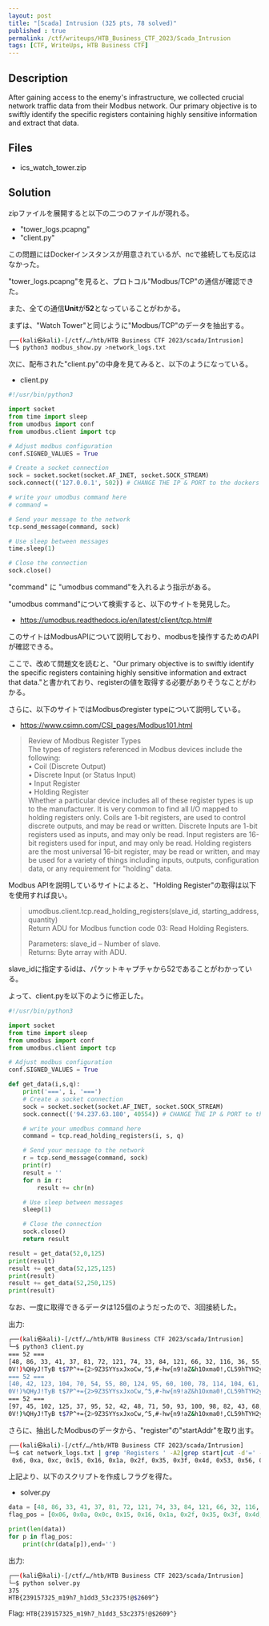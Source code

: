 ```yaml
---
layout: post
title: "[Scada] Intrusion (325 pts, 78 solved)"
published : true
permalink: /ctf/writeups/HTB_Business_CTF_2023/Scada_Intrusion
tags: [CTF, WriteUps, HTB Business CTF]
---
```

## Description
After gaining access to the enemy's infrastructure, we collected crucial network traffic data from their Modbus network. Our primary objective is to swiftly identify the specific registers containing highly sensitive information and extract that data.

## Files
- ics_watch_tower.zip

## Solution
zipファイルを展開すると以下の二つのファイルが現れる。

- "tower_logs.pcapng"
- "client.py"

この問題にはDockerインスタンスが用意されているが、ncで接続しても反応はなかった。

"tower_logs.pcapng"を見ると、プロトコル"Modbus/TCP"の通信が確認できた。

また、全ての通信**Unit**が**52**となっていることがわかる。

まずは、"Watch Tower"と同じように"Modbus/TCP"のデータを抽出する。

```sh
┌──(kali㉿kali)-[/ctf/…/htb/HTB Business CTF 2023/scada/Intrusion]
└─$ python3 modbus_show.py >network_logs.txt
```

次に、配布された"client.py"の中身を見てみると、以下のようになっている。

- client.py

```python
#!/usr/bin/python3

import socket
from time import sleep
from umodbus import conf
from umodbus.client import tcp

# Adjust modbus configuration
conf.SIGNED_VALUES = True

# Create a socket connection
sock = socket.socket(socket.AF_INET, socket.SOCK_STREAM)
sock.connect(('127.0.0.1', 502)) # CHANGE THE IP & PORT to the dockers instance

# write your umodbus command here
# command =

# Send your message to the network
tcp.send_message(command, sock)

# Use sleep between messages
time.sleep(1)

# Close the connection
sock.close()
```

"command" に "umodbus command"を入れるよう指示がある。

"umodbus command"について検索すると、以下のサイトを発見した。

- https://umodbus.readthedocs.io/en/latest/client/tcp.html#

このサイトはModbusAPIについて説明しており、modbusを操作するためのAPIが確認できる。

ここで、改めて問題文を読むと、"Our primary objective is to swiftly identify the specific registers containing highly sensitive information and extract that data."と書かれており、registerの値を取得する必要がありそうなことがわかる。

さらに、以下のサイトではModbusのregister typeについて説明している。

- https://www.csimn.com/CSI_pages/Modbus101.html

> Review of Modbus Register Types  
> The types of registers referenced in Modbus devices include the following:  
> • Coil (Discrete Output)  
> • Discrete Input (or Status Input)  
> • Input Register  
> • Holding Register  
> Whether a particular device includes all of these register types is up to the manufacturer. It is very common to find all I/O mapped to holding registers only. Coils are 1-bit registers, are used to control discrete outputs, and may be read or written. Discrete Inputs are 1-bit registers used as inputs, and may only be read. Input registers are 16-bit registers used for input, and may only be read. Holding registers are the most universal 16-bit register, may be read or written, and may be used for a variety of things including inputs, outputs, configuration data, or any requirement for "holding" data.

Modbus APIを説明しているサイトによると、"Holding Register"の取得は以下を使用すれば良い。

> umodbus.client.tcp.read_holding_registers(slave_id, starting_address, quantity)  
> Return ADU for Modbus function code 03: Read Holding Registers.
> 
> Parameters:	slave_id – Number of slave.  
> Returns:	Byte array with ADU.

slave_idに指定するidは、パケットキャプチャから52であることがわかっている。

よって、client.pyを以下のように修正した。

```python
#!/usr/bin/python3

import socket
from time import sleep
from umodbus import conf
from umodbus.client import tcp

# Adjust modbus configuration
conf.SIGNED_VALUES = True

def get_data(i,s,q):
    print('===', i, '===')
    # Create a socket connection
    sock = socket.socket(socket.AF_INET, socket.SOCK_STREAM)
    sock.connect(('94.237.63.180', 40554)) # CHANGE THE IP & PORT to the dockers instance

    # write your umodbus command here
    command = tcp.read_holding_registers(i, s, q)

    # Send your message to the network
    r = tcp.send_message(command, sock)
    print(r)
    result = ''
    for n in r:
        result += chr(n)

    # Use sleep between messages
    sleep(1)

    # Close the connection
    sock.close()
    return result

result = get_data(52,0,125)
print(result)
result += get_data(52,125,125)
print(result)
result += get_data(52,250,125)
print(result)
```

なお、一度に取得できるデータは125個のようだったので、3回接続した。

出力:

```sh
┌──(kali㉿kali)-[/ctf/…/htb/HTB Business CTF 2023/scada/Intrusion]
└─$ python3 client.py
=== 52 ===
[48, 86, 33, 41, 37, 81, 72, 121, 74, 33, 84, 121, 66, 32, 116, 36, 55, 80, 94, 43, 61, 123, 50, 62, 57, 90, 51, 83, 89, 89, 115, 120, 74, 120, 111, 67, 119, 44, 94, 53, 44, 35, 45, 104, 119, 123, 110, 57, 33, 97, 90, 38, 104, 49, 79, 120, 109, 97, 48, 33, 44, 67, 76, 53, 57, 104, 84, 89, 72, 50, 121, 119, 43, 110, 56, 57, 79, 55, 100, 82, 77, 39, 64, 51, 122, 113, 50, 121, 62, 53, 82, 85, 91, 68, 44, 95, 109, 79, 76, 66, 119, 33, 102, 110, 49, 82, 54, 80, 84, 32, 41, 60, 103, 40, 50, 100, 58, 56, 52, 53, 62, 112, 81, 57, 121]
0V!)%QHyJ!TyB t$7P^+={2>9Z3SYYsxJxoCw,^5,#-hw{n9!aZ&h1Oxma0!,CL59hTYH2yw+n89O7dRM'@3zq2y>5RU[D,_mOLBw!fn1R6PT )<g(2d:845>pQ9y
=== 52 ===
[40, 42, 123, 104, 70, 54, 55, 80, 124, 95, 60, 100, 78, 114, 104, 61, 119, 73, 49, 100, 100, 42, 65, 51, 119, 57, 114, 54, 51, 49, 45, 56, 68, 44, 52, 68, 48, 113, 95, 71, 66, 50, 93, 53, 46, 93, 109, 54, 51, 46, 51, 59, 117, 77, 99, 32, 41, 98, 90, 38, 62, 40, 120, 51, 62, 57, 63, 81, 50, 95, 37, 51, 59, 65, 81, 65, 70, 114, 50, 45, 48, 51, 109, 73, 90, 55, 83, 94, 108, 53, 33, 95, 33, 71, 64, 78, 36, 108, 67, 50, 54, 48, 77, 76, 126, 86, 57, 73, 75, 40, 78, 42, 101, 87, 94, 49, 121, 98, 98, 41, 54, 59, 89, 65, 107]
0V!)%QHyJ!TyB t$7P^+={2>9Z3SYYsxJxoCw,^5,#-hw{n9!aZ&h1Oxma0!,CL59hTYH2yw+n89O7dRM'@3zq2y>5RU[D,_mOLBw!fn1R6PT )<g(2d:845>pQ9y(*{hF67P|_<dNrh=wI1dd*A3w9r631-8D,4D0q_GB2]5.]m63.3;uMc )bZ&>(x3>9?Q2_%3;AQAFr2-03mIZ7S^l5!_!G@N$lC260ML~V9IK(N*eW^1ybb)6;YAk
=== 52 ===
[97, 45, 102, 125, 37, 95, 52, 42, 48, 71, 50, 93, 100, 98, 82, 43, 68, 71, 57, 48, 87, 105, 71, 101, 101, 65, 52, 115, 103, 117, 74, 63, 111, 76, 101, 77, 43, 109, 110, 32, 101, 83, 99, 82, 68, 70, 92, 108, 83, 74, 121, 60, 35, 108, 88, 89, 37, 66, 39, 39, 62, 95, 71, 63, 102, 125, 35, 42, 101, 67, 80, 100, 110, 37, 85, 81, 35, 73, 99, 80, 106, 45, 126, 38, 71, 36, 54, 90, 87, 91, 42, 112, 35, 50, 72, 32, 80, 32, 107, 104, 97, 71, 96, 102, 94, 66, 92, 106, 103, 104, 66, 47, 73, 125, 106, 114, 64, 93, 75, 90, 74, 124, 100, 35, 49]
0V!)%QHyJ!TyB t$7P^+={2>9Z3SYYsxJxoCw,^5,#-hw{n9!aZ&h1Oxma0!,CL59hTYH2yw+n89O7dRM'@3zq2y>5RU[D,_mOLBw!fn1R6PT )<g(2d:845>pQ9y(*{hF67P|_<dNrh=wI1dd*A3w9r631-8D,4D0q_GB2]5.]m63.3;uMc )bZ&>(x3>9?Q2_%3;AQAFr2-03mIZ7S^l5!_!G@N$lC260ML~V9IK(N*eW^1ybb)6;YAka-f}%_4*0G2]dbR+DG90WiGeeA4sguJ?oLeM+mn eScRDF\lSJy<#lXY%B''>_G?f}#*eCPdn%UQ#IcPj-~&G$6ZW[*p#2H P khaG`f^B\jghB/I}jr@]KZJ|d#1
```

さらに、抽出したModbusのデータから、"register"の"startAddr"を取り出す。

```sh
┌──(kali㉿kali)-[/ctf/…/htb/HTB Business CTF 2023/scada/Intrusion]
└─$ cat network_logs.txt | grep 'Registers ' -A2|grep start|cut -d'=' -f2|sed -z 's/\n/,/g'
 0x6, 0xa, 0xc, 0x15, 0x16, 0x1a, 0x2f, 0x35, 0x3f, 0x4d, 0x53, 0x56, 0x59, 0x5f, 0x60, 0x68, 0x7b, 0x80, 0x83, 0x86, 0x8b, 0x8f, 0x90, 0x91, 0x99, 0xa3, 0xa8, 0xad, 0xb3, 0xc1, 0xce, 0xd2, 0xd6, 0xd7, 0xdb, 0xdd, 0xe0, 0xe1, 0xe2, 0xe7, 0xef, 0xfd,                                             
```

上記より、以下のスクリプトを作成しフラグを得た。

- solver.py

```python
data = [48, 86, 33, 41, 37, 81, 72, 121, 74, 33, 84, 121, 66, 32, 116, 36, 55, 80, 94, 43, 61, 123, 50, 62, 57, 90, 51, 83, 89, 89, 115, 120, 74, 120, 111, 67, 119, 44, 94, 53, 44, 35, 45, 104, 119, 123, 110, 57, 33, 97, 90, 38, 104, 49, 79, 120, 109, 97, 48, 33, 44, 67, 76, 53, 57, 104, 84, 89, 72, 50, 121, 119, 43, 110, 56, 57, 79, 55, 100, 82, 77, 39, 64, 51, 122, 113, 50, 121, 62, 53, 82, 85, 91, 68, 44, 95, 109, 79, 76, 66, 119, 33, 102, 110, 49, 82, 54, 80, 84, 32, 41, 60, 103, 40, 50, 100, 58, 56, 52, 53, 62, 112, 81, 57, 121, 40, 42, 123, 104, 70, 54, 55, 80, 124, 95, 60, 100, 78, 114, 104, 61, 119, 73, 49, 100, 100, 42, 65, 51, 119, 57, 114, 54, 51, 49, 45, 56, 68, 44, 52, 68, 48, 113, 95, 71, 66, 50, 93, 53, 46, 93, 109, 54, 51, 46, 51, 59, 117, 77, 99, 32, 41, 98, 90, 38, 62, 40, 120, 51, 62, 57, 63, 81, 50, 95, 37, 51, 59, 65, 81, 65, 70, 114, 50, 45, 48, 51, 109, 73, 90, 55, 83, 94, 108, 53, 33, 95, 33, 71, 64, 78, 36, 108, 67, 50, 54, 48, 77, 76, 126, 86, 57, 73, 75, 40, 78, 42, 101, 87, 94, 49, 121, 98, 98, 41, 54, 59, 89, 65, 107, 97, 45, 102, 125, 37, 95, 52, 42, 48, 71, 50, 93, 100, 98, 82, 43, 68, 71, 57, 48, 87, 105, 71, 101, 101, 65, 52, 115, 103, 117, 74, 63, 111, 76, 101, 77, 43, 109, 110, 32, 101, 83, 99, 82, 68, 70, 92, 108, 83, 74, 121, 60, 35, 108, 88, 89, 37, 66, 39, 39, 62, 95, 71, 63, 102, 125, 35, 42, 101, 67, 80, 100, 110, 37, 85, 81, 35, 73, 99, 80, 106, 45, 126, 38, 71, 36, 54, 90, 87, 91, 42, 112, 35, 50, 72, 32, 80, 32, 107, 104, 97, 71, 96, 102, 94, 66, 92, 106, 103, 104, 66, 47, 73, 125, 106, 114, 64, 93, 75, 90, 74, 124, 100, 35, 49]
flag_pos = [0x06, 0x0a, 0x0c, 0x15, 0x16, 0x1a, 0x2f, 0x35, 0x3f, 0x4d, 0x53, 0x56, 0x59, 0x5f, 0x60, 0x68, 0x7b, 0x80, 0x83, 0x86, 0x8b, 0x8f, 0x90, 0x91, 0x99, 0xa3, 0xa8, 0xad, 0xb3, 0xc1, 0xce, 0xd2, 0xd6, 0xd7, 0xdb, 0xdd, 0xe0, 0xe1, 0xe2, 0xe7, 0xef, 0xfd]

print(len(data))
for p in flag_pos:
    print(chr(data[p]),end='')
```

出力:
```sh
┌──(kali㉿kali)-[/ctf/…/htb/HTB Business CTF 2023/scada/Intrusion]
└─$ python solver.py
375
HTB{239157325_m19h7_h1dd3_53c2375!@$2609^}
```

Flag: `HTB{239157325_m19h7_h1dd3_53c2375!@$2609^}`